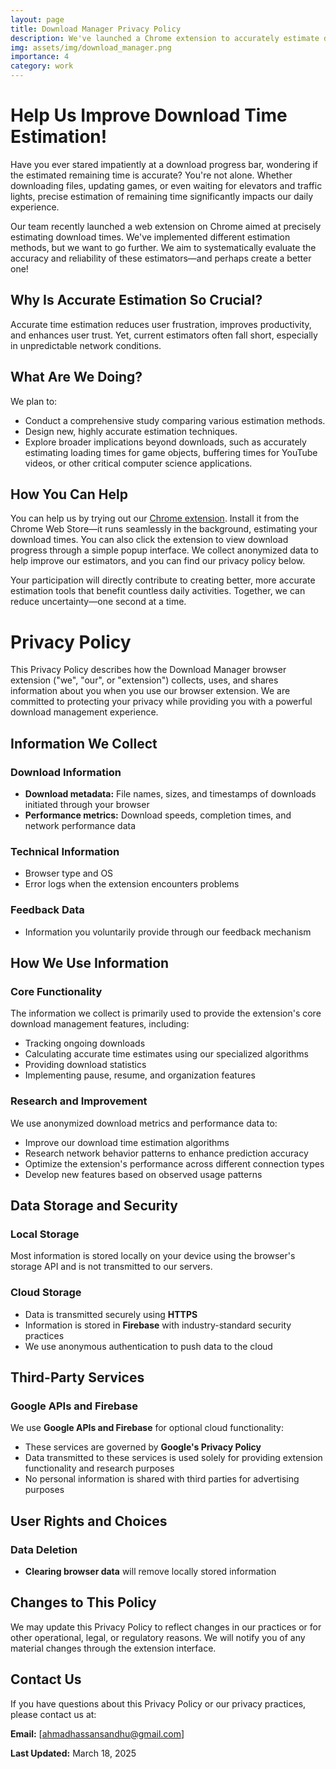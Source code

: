 ```yaml
---
layout: page
title: Download Manager Privacy Policy
description: We've launched a Chrome extension to accurately estimate download times using various methods. Help us improve by installing our extension—we collect anonymized data to refine these estimations.
img: assets/img/download_manager.png
importance: 4
category: work
---
```


# Help Us Improve Download Time Estimation!

Have you ever stared impatiently at a download progress bar, wondering if the estimated remaining time is accurate? You're not alone. Whether downloading files, updating games, or even waiting for elevators and traffic lights, precise estimation of remaining time significantly impacts our daily experience.

Our team recently launched a web extension on Chrome aimed at precisely estimating download times. We've implemented different estimation methods, but we want to go further. We aim to systematically evaluate the accuracy and reliability of these estimators—and perhaps create a better one!

## Why Is Accurate Estimation So Crucial?

Accurate time estimation reduces user frustration, improves productivity, and enhances user trust. Yet, current estimators often fall short, especially in unpredictable network conditions.

## What Are We Doing?

We plan to:
- Conduct a comprehensive study comparing various estimation methods.
- Design new, highly accurate estimation techniques.
- Explore broader implications beyond downloads, such as accurately estimating loading times for game objects, buffering times for YouTube videos, or other critical computer science applications.

## How You Can Help

You can help us by trying out our [Chrome extension](https://chromewebstore.google.com/detail/download-manager/eodiafoghdamjkbgjfpnieaniniooiec). Install it from the Chrome Web Store—it runs seamlessly in the background, estimating your download times. You can also click the extension to view download progress through a simple popup interface. We collect anonymized data to help improve our estimators, and you can find our privacy policy below.

Your participation will directly contribute to creating better, more accurate estimation tools that benefit countless daily activities. Together, we can reduce uncertainty—one second at a time.

# Privacy Policy

This Privacy Policy describes how the Download Manager browser extension ("we", "our", or "extension") collects, uses, and shares information about you when you use our browser extension. We are committed to protecting your privacy while providing you with a powerful download management experience.

## Information We Collect  

### **Download Information**  
- **Download metadata:** File names, sizes, and timestamps of downloads initiated through your browser  
- **Performance metrics:** Download speeds, completion times, and network performance data

### **Technical Information**  
- Browser type and OS
- Error logs when the extension encounters problems  

### **Feedback Data**  
- Information you voluntarily provide through our feedback mechanism  

## How We Use Information  

### **Core Functionality**  
The information we collect is primarily used to provide the extension's core download management features, including:  
- Tracking ongoing downloads  
- Calculating accurate time estimates using our specialized algorithms  
- Providing download statistics  
- Implementing pause, resume, and organization features  

### **Research and Improvement**  
We use anonymized download metrics and performance data to:  
- Improve our download time estimation algorithms  
- Research network behavior patterns to enhance prediction accuracy  
- Optimize the extension's performance across different connection types  
- Develop new features based on observed usage patterns  

## Data Storage and Security  

### **Local Storage**  
Most information is stored locally on your device using the browser's storage API and is not transmitted to our servers.

### **Cloud Storage**  
- Data is transmitted securely using **HTTPS**  
- Information is stored in **Firebase** with industry-standard security practices  
- We use anonymous authentication to push data to the cloud

## Third-Party Services  

### **Google APIs and Firebase**  
We use **Google APIs and Firebase** for optional cloud functionality:  
- These services are governed by **Google's Privacy Policy**  
- Data transmitted to these services is used solely for providing extension functionality and research purposes 
- No personal information is shared with third parties for advertising purposes  

## User Rights and Choices  

### **Data Deletion**  
- **Clearing browser data** will remove locally stored information  

## Changes to This Policy  
We may update this Privacy Policy to reflect changes in our practices or for other operational, legal, or regulatory reasons. We will notify you of any material changes through the extension interface.  

## Contact Us  
If you have questions about this Privacy Policy or our privacy practices, please contact us at:  

**Email:** [ahmadhassansandhu@gmail.com]  

**Last Updated:** March 18, 2025

